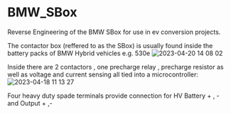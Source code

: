 # BMW_SBox
Reverse Engineering of the BMW SBox for use in ev conversion projects.

The contactor box (reffered to as the SBox) is usually found inside the battery packs of BMW Hybrid vehicles e.g. 530e
![2023-04-20 14 08 02](https://user-images.githubusercontent.com/9742117/233445557-2beae562-2a88-45f2-a213-9e4a2ac140c9.jpg)

Inside there are 2 contactors , one precharge relay , precharge resistor as well as voltage and current sensing all tied into a microcontroller:
![2023-04-18 11 13 27](https://user-images.githubusercontent.com/9742117/233445818-180a1b2a-8fc2-435f-9718-fbb93ce8b815.jpg)

Four heavy duty spade terminals provide connection for HV Battery + , - and Output + ,-


